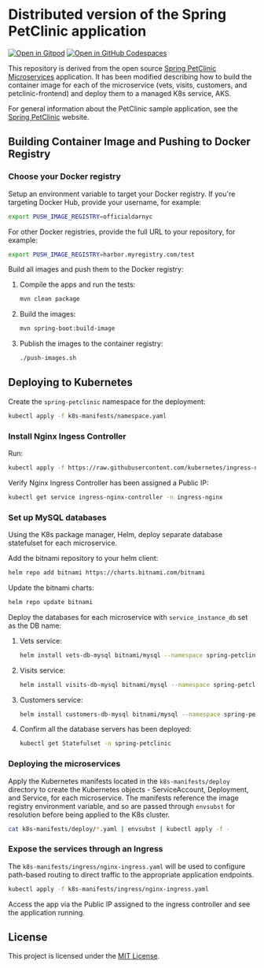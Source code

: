 # Distributed version of the Spring PetClinic application

[![Open in Gitpod](https://gitpod.io/button/open-in-gitpod.svg)](https://gitpod.io/#https://github.com/officialdarnyc/spring-petclinic-microservices) [![Open in GitHub Codespaces](https://github.com/codespaces/badge.svg)](https://github.com/codespaces/new?hide_repo_select=true&ref=main&repo=7517918)

This repository is derived from the open source [Spring PetClinic Microservices](https://github.com/spring-petclinic/spring-petclinic-microservices) application. It has been modified describing how to build the container image for each of the microservice (vets, visits, customers, and petclinic-frontend) and deploy them to a managed K8s service, AKS.

For general information about the PetClinic sample application, see the [Spring PetClinic](https://spring-petclinic.github.io/) website.


## Building Container Image and Pushing to Docker Registry

### Choose your Docker registry

Setup an environment variable to target your Docker registry. If you're targeting Docker Hub, provide your username, for example:

```bash
export PUSH_IMAGE_REGISTRY=officialdarnyc
```

For other Docker registries, provide the full URL to your repository, for example:

```bash
export PUSH_IMAGE_REGISTRY=harbor.myregistry.com/test
```

Build all images and push them to the Docker registry:

1. Compile the apps and run the tests:

    ```bash
    mvn clean package
    ```
2. Build the images:

    ```bash
    mvn spring-boot:build-image
    ```

3. Publish the images to the container registry:

    ```bash
    ./push-images.sh
    ```

## Deploying to Kubernetes

Create the `spring-petclinic` namespace for the deployment:

```bash
kubectl apply -f k8s-manifests/namespace.yaml
```

### Install Nginx Ingess Controller

Run:

```bash
kubectl apply -f https://raw.githubusercontent.com/kubernetes/ingress-nginx/controller-v1.3.0/deploy/static/provider/cloud/deploy.yaml
```

Verify Nginx Ingress Controller has been assigned a Public IP:

```bash
kubectl get service ingress-nginx-controller -n ingress-nginx
```

### Set up MySQL databases

Using the K8s package manager, Helm, deploy separate database statefulset for each microservice.

Add the bitnami repository to your helm client:

```bash
helm repo add bitnami https://charts.bitnami.com/bitnami
```

Update the bitnami charts:

```bash
helm repo update bitnami
```

Deploy the databases for each microservice with `service_instance_db` set as the DB name:

1. Vets service:
    ```bash
    helm install vets-db-mysql bitnami/mysql --namespace spring-petclinic --set auth.database=service_instance_db
    ```
2. Visits service:
    ```bash
    helm install visits-db-mysql bitnami/mysql --namespace spring-petclinic --set auth.database=service_instance_db
    ```
3. Customers service:
    ```bash
    helm install customers-db-mysql bitnami/mysql --namespace spring-petclinic --set auth.database=service_instance_db
    ```
4. Confirm all the database servers has been deployed:
    ```bash
    kubectl get Statefulset -n spring-petclinic
    ```

### Deploying the microservices

Apply the Kubernetes manifests located in the `k8s-manifests/deploy` directory to create the Kubernetes objects - ServiceAccount, Deployment, and Service, for each microservice. The manifests reference the image registry environment variable, and so are passed through `envsubst` for resolution before being applied to the K8s cluster.

```bash
cat k8s-manifests/deploy/*.yaml | envsubst | kubectl apply -f -
```

### Expose the services through an Ingress

The `k8s-manifests/ingress/nginx-ingress.yaml` will be used to configure path-based routing to direct traffic to the appropriate application endpoints.

```bash
kubectl apply -f k8s-manifests/ingress/nginx-ingress.yaml
```

Access the app via the Public IP assigned to the ingress controller and see the application running.


## License
This project is licensed under the [MIT License](LICENSE).

